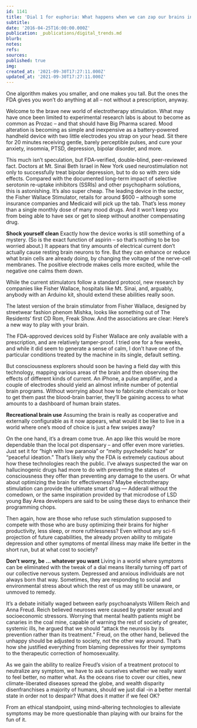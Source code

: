 ```yaml
---
id: 1141
title: 'Dial 1 for euphoria: What happens when we can zap our brains into any mood?'
subtitle: 
date: '2016-04-25T16:00:00.000Z'
publication: _publications/digital_trends.md
blurb: 
notes: 
refs: 
sources: 
published: true
img: 
created_at: '2021-09-30T17:27:11.000Z'
updated_at: '2021-09-30T17:27:11.000Z'
---
```

One algorithm makes you smaller, and one makes you tall. But the ones the FDA gives you won’t do anything at all – not without a prescription, anyway.

Welcome to the brave new world of electrotherapy stimulation. What may have once been limited to experimental research labs is about to become as common as Prozac – and that should have Big Pharma scared.  Mood alteration is becoming as simple and inexpensive as a battery-powered handheld device with two little electrodes you strap on your head. Sit there for 20 minutes receiving gentle, barely perceptible pulses, and cure your anxiety, insomnia, PTSD, depression, bipolar disorder, and more.

This much isn’t speculation, but FDA-verified, double-blind, peer-reviewed fact. Doctors at Mt. Sinai Beth Israel in New York used neurostimulation not only to successfully treat bipolar depression, but to do so with zero side effects. Compared with the documented long-term impact of selective serotonin re-uptake inhibitors (SSRIs) and other psychopharm solutions, this is astonishing.
It’s also super cheap. The leading device in the sector, the Fisher Wallace Stimulator, retails for around $600 – although some insurance companies and Medicaid will pick up the tab. That’s less money than a single monthly dose of many mood drugs. And it won’t keep you from being able to have sex or get to sleep without another compensating drug.

**Shock yourself clean**
Exactly how the device works is still something of a mystery. (So is the exact function of aspirin – so that’s nothing to be too worried about.) It appears that tiny amounts of electrical current don’t actually cause resting brain neurons to fire. But they can enhance or reduce what brain cells are already doing, by changing the voltage of the nerve-cell membranes. The positive electrode makes cells more excited, while the negative one calms them down.

While the current stimulators follow a standard protocol, new research by companies like Fisher Wallace, hospitals like Mt. Sinai, and, arguably, anybody with an Arduino kit, should extend these abilities really soon.

The latest version of the brain stimulator from Fisher Wallace, designed by streetwear fashion phenom Mishka, looks like something out of The Residents’ first CD Rom, Freak Show. And the associations are clear: Here’s a new way to play with your brain.

The FDA-approved devices sold by Fisher Wallace are only available with a prescription, and are relatively tamper-proof. I tried one for a few weeks, and while it did seem to generate a sense of calm, I don’t have one of the particular conditions treated by the machine in its single, default setting.

But consciousness explorers should soon be having a field day with this technology, mapping various areas of the brain and then observing the effects of different kinds of current. An iPhone, a pulse amplifier, and a couple of electrodes should yield an almost infinite number of potential brain programs. Without worrying about how to fabricate chemicals or how to get them past the blood-brain barrier, they’ll be gaining access to what amounts to a dashboard of human brain states.

**Recreational brain use**
Assuming the brain is really as cooperative and externally configurable as it now appears, what would it be like to live in a world where one’s mood of choice is just a few swipes away?

On the one hand, it’s a dream come true. An app like this would be more dependable than the local pot dispensary – and offer even more varieties. Just set it for “high with low paranoia” or “melty psychedelic haze” or “peaceful ideation.” That’s likely why the FDA is extremely cautious about how these technologies reach the public. I’ve always suspected the war on hallucinogenic drugs had more to do with preventing the states of consciousness they offer than preventing any damage to the users.
Or what about optimizing the brain for effectiveness? Maybe electrotherapy stimulation can provide the ultimate smart drug — Adderall without the comedown, or the same inspiration provided by that microdose of LSD young Bay Area developers are said to be using these days to enhance their programming chops.

Then again, how are those who refuse such stimulation supposed to compete with those who are busy optimizing their brains for higher productivity, less sleep, or more ruthlessness? Even without any sci-fi projection of future capabilities, the already proven ability to mitigate depression and other symptoms of mental illness may make life better in the short run, but at what cost to society?

**Don’t worry, be … whatever you want**
Living in a world where symptoms can be eliminated with the tweak of a dial means literally turning off part of our collective nervous system. Depressed and anxious individuals are not always born that way. Sometimes, they are responding to social and environmental stress about which the rest of us may still be unaware, or unmoved to remedy.

It’s a debate initially waged between early psychoanalysts Willem Reich and Anna Freud. Reich believed neuroses were caused by greater sexual and socioeconomic stressors. Worrying that mental health patients might be canaries in the coal mine, capable of warning the rest of society of greater, systemic ills, he argued that we should “attack the neurosis by its prevention rather than its treatment.” Freud, on the other hand, believed the unhappy should be adjusted to society, not the other way around. That’s how she justified everything from blaming depressives for their symptoms to the therapeutic correction of homosexuality.

As we gain the ability to realize Freud’s vision of a treatment protocol to neutralize any symptom, we have to ask ourselves whether we really want to feel better, no matter what. As the oceans rise to cover our cities, new climate-liberated diseases spread the globe, and wealth disparity disenfranchises a majority of humans, should we just dial -in a better mental state in order not to despair? What does it matter if we feel OK?

From an ethical standpoint, using mind-altering technologies to alleviate symptoms may be more questionable than playing with our brains for the fun of it.
